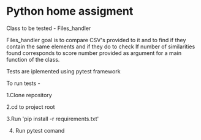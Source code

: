 # Python home assigment

Class to be tested - Files_handler 

Files_handler goal is to compare CSV's provided to it and to find if they contain the same elements and if they do to check
If number of similarities found corresponds to score number provided as argument for a main function of the class.

Tests are iplemented using pytest framework 

To run tests - 

1.Clone repository

2.cd to project root

3.Run 'pip install -r requirements.txt'

4. Run pytest comand 

